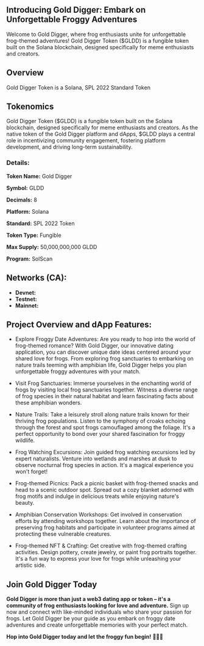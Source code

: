 ## Introducing Gold Digger: Embark on Unforgettable Froggy Adventures

Welcome to Gold Digger, where frog enthusiasts unite for unforgettable frog-themed adventures! Gold Digger Token ($GLDD) is a fungible token built on the Solana blockchain, designed specifically for meme enthusiasts and creators.

## Overview

Gold Digger Token is a Solana, SPL 2022 Standard Token

## Tokenomics

Gold Digger Token ($GLDD) is a fungible token built on the Solana blockchain, designed specifically for meme enthusiasts and creators. As the native token of the Gold Digger platform and dApps, $GLDD plays a central role in incentivizing community engagement, fostering platform development, and driving long-term sustainability.

### Details:

**Token Name:** Gold Digger

**Symbol:** GLDD

**Decimals:** 8

**Platform:** Solana

**Standard:** SPL 2022 Token

**Token Type:** Fungible

**Max Supply:** 50,000,000,000 GLDD

**Program:** SolScan

## Networks (CA):

- **Devnet:**
- **Testnet:**
- **Mainnet:**

## Project Overview and dApp Features:

- Explore Froggy Date Adventures: Are you ready to hop into the world of frog-themed romance? With Gold Digger, our innovative dating application, you can discover unique date ideas centered around your shared love for frogs. From exploring frog sanctuaries to embarking on nature trails teeming with amphibian life, Gold Digger helps you plan unforgettable froggy adventures with your match.

- Visit Frog Sanctuaries: Immerse yourselves in the enchanting world of frogs by visiting local frog sanctuaries together. Witness a diverse range of frog species in their natural habitat and learn fascinating facts about these amphibian wonders.

- Nature Trails: Take a leisurely stroll along nature trails known for their thriving frog populations. Listen to the symphony of croaks echoing through the forest and spot frogs camouflaged among the foliage. It's a perfect opportunity to bond over your shared fascination for froggy wildlife.

- Frog Watching Excursions: Join guided frog watching excursions led by expert naturalists. Venture into wetlands and marshes at dusk to observe nocturnal frog species in action. It's a magical experience you won't forget!

- Frog-themed Picnics: Pack a picnic basket with frog-themed snacks and head to a scenic outdoor spot. Spread out a cozy blanket adorned with frog motifs and indulge in delicious treats while enjoying nature's beauty.

- Amphibian Conservation Workshops: Get involved in conservation efforts by attending workshops together. Learn about the importance of preserving frog habitats and participate in volunteer programs aimed at protecting these vulnerable creatures.

- Frog-themed NFT & Crafting: Get creative with frog-themed crafting activities. Design pottery, create jewelry, or paint frog portraits together. It's a fun way to express your love for frogs while unleashing your artistic side.

## Join Gold Digger Today

**Gold Digger is more than just a web3 dating app or token – it's a community of frog enthusiasts looking for love and adventure.** Sign up now and connect with like-minded individuals who share your passion for frogs. Let Gold Digger be your guide as you embark on froggy date adventures and create unforgettable memories with your perfect match.

**Hop into Gold Digger today and let the froggy fun begin!** 🐸💚✨


